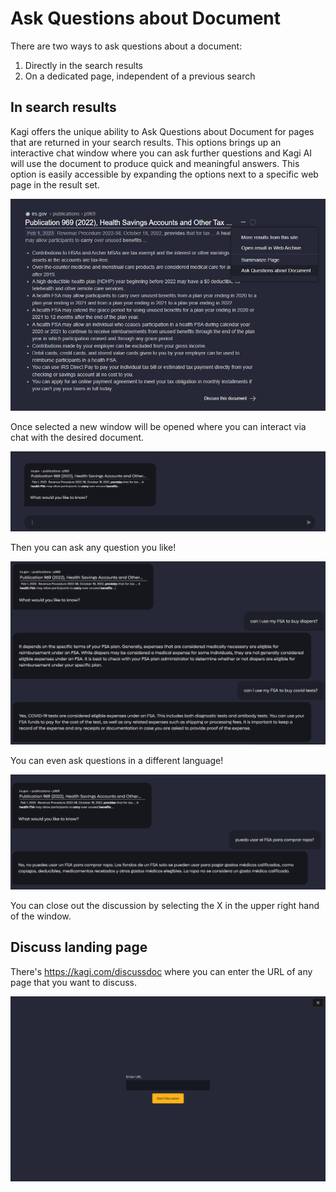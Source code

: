 # Ask Questions about Document

There are two ways to ask questions about a document:

1. Directly in the search results
2. On a dedicated page, independent of a previous search

## In search results

Kagi offers the unique ability to Ask Questions about Document for pages that are returned in your search results. This options brings up an interactive chat window where you can ask further questions and Kagi AI will use the document to produce quick and meaningful answers. This option is easily accessible by expanding the options next to a specific web page in the result set.

![Discuss Document](media/discuss_document.PNG)

Once selected a new window will be opened where you can interact via chat with the desired document.

![Discuss Window](media/discuss_window.PNG)

Then you can ask any question you like!

![Document Discussion](media/document_discussion.PNG)

You can even ask questions in a different language!

![Document Discussion Spanish](media/discuss_document_spanish.PNG)

You can close out the discussion by selecting the X in the upper right hand of the window.

## Discuss landing page

There's <https://kagi.com/discussdoc> where you can enter the URL of any page that you want to discuss.

![Discuss landing page](media/discuss_landing_page.PNG)

